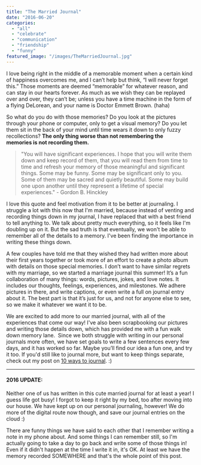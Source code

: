 ```yaml
---
title: "The Married Journal"
date: "2016-06-20"
categories: 
  - "all"
  - "celebrate"
  - "communication"
  - "friendship"
  - "funny"
featured_image: "/images/TheMarriedJournal.jpg"
---
```


I love being right in the middle of a memorable moment when a certain kind of happiness overcomes me, and I can’t help but think, “I will never forget this.” Those moments are deemed “memorable” for whatever reason, and can stay in our hearts forever. As much as we wish they can be replayed over and over, they can’t be; unless you have a time machine in the form of a flying DeLorean, and your name is Doctor Emmett Brown. (haha)

So what do you do with those memories? Do you look at the pictures through your phone or computer, only to get a visual memory? Do you let them sit in the back of your mind until time wears it down to only fuzzy recollections? **The only thing worse than not remembering the memories is not recording them.**

> "You will have significant experiences. I hope that you will write them down and keep record of them, that you will read them from time to time and refresh your memory of those meaningful and significant things. Some may be funny. Some may be significant only to you. Some of them may be sacred and quietly beautiful. Some may build one upon another until they represent a lifetime of special experiences." - Gordon B. Hinckley

I love this quote and feel motivation from it to be better at journaling. I struggle a lot with this now that I'm married, because instead of venting and recording things down in my journal, I have replaced that with a best friend to tell anything to. We talk about pretty much everything, so it feels like I'm doubling up on it. But the sad truth is that eventually, we won't be able to remember all of the details to a memory. I've been finding the importance in writing these things down.

A few couples have told me that they wished they had written more about their first years together or took more of an effort to create a photo album with details on those special memories. I don’t want to have similar regrets with my marriage, so we started a marriage journal this summer! It’s a fun collaboration of many things: words, pictures, jokes, and love notes. It includes our thoughts, feelings, experiences, and milestones. We adhere pictures in there, and write captions, or even write a full on journal entry about it. The best part is that it’s just for us, and not for anyone else to see, so we make it whatever we want it to be.

We are excited to add more to our married journal, with all of the experiences that come our way! I've also been scrapbooking our pictures and writing those details down, which has provided me with a fun walk down memory lane.  Since we both struggle with writing in our personal journals more often, we have set goals to write a few sentences every few days, and it has worked so far. Maybe you’ll find our idea a fun one, and try it too. If you'd still like to journal more, but want to keep things separate, check out my post on [10 ways to journal](http://freshlymarried.com/memory-lane/). :)

* * *

#### 2016 UPDATE:

Neither one of us has written in this cute married journal for at least a year! I guess life got busy! I forgot to keep it right by my bed, too after moving into our house. We have kept up on our personal journaling, however! We do more of the digital route now though, and save our journal entries on the cloud :)

There are funny things we have said to each other that I remember writing a note in my phone about. And some things I can remember still, so I'm actually going to take a day to go back and write some of those things in! Even if it didn't happen at the time I write it in, it's OK. At least we have the memory recorded SOMEWHERE and that's the whole point of this post.
